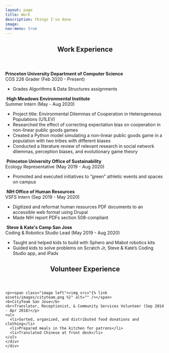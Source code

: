 ```yaml
---
layout: page
title: Work
description: things I've done
image:
nav-menu: true
---
```


<!-- Main -->
<div id="main" class="alt">

<!-- One -->
<section id="one">
	<div class="inner">
		<header class="major">
			<h1>Work Experience</h1>
		</header>

  <p><span class="image left"><img src="{% link assets/images/princeton.png %}" alt="" /></span><b>Princeton University Department of Computer Science</b>
  <br>COS 226 Grader (Feb 2020 - Present)</p>
  <ul>
    <li>Grades Algorithms & Data Structures assignments</li>
  </ul>

  <p><span class="image left"><img src="{% link assets/images/hmei-logo.svg %}" alt="" /></span>
  <b>High Meadows Environmental Institute</b>
  <br>Summer Intern (May - Aug 2020)</p>
  <ul>
    <li>Project title: Environmental Dilemmas of Cooperation in Heterogeneous Populations (U1LEV)</li>
    <li>Researched the effect of correcting expectation bias on cooperation in non-linear public goods games</li>
    <li>Created a Python model simulating a non-linear public goods game in a population with two tribes with different biases</li>
    <li>Conducted a literature review of relevant research in social network dilemmas, perception biases, and evolutionary game theory</li>
  </ul>

  <p><span class="image left"><img src="{% link assets/images/princeton.png %}" alt="" /></span>
  <b>Princeton University Office of Sustainability</b>
  <br>Ecology Representative (May 2019 - Aug 2020)</p>
  <ul>
    <li>Promoted and executed initiatives to “green” athletic events and spaces on campus</li>
  </ul>

  <p><span class="image left"><img src="{% link assets/images/nih-logo.png %}" alt="" /></span>
  <b>NIH Office of Human Resources</b>
  <br>VSFS Intern (Sep 2019 - May 2020)</p>
  <ul>
    <li>Digitized and reformat human resources PDF documents to an accessible web format using Drupal</li>
    <li>Made NIH report PDFs section 508-compliant</li>
  </ul>

  <p><span class="image left"><img src="{% link assets/images/sk.png %}" alt="" /></span>
  <b>Steve & Kate's Camp San Jose</b>
  <br>Coding & Robotics Studio Lead (May 2019 - Aug 2020)</p>
  <ul>
    <li>Taught and helped kids to build with Sphero and Mabot robotics kits</li>
    <li>Guided kids to solve problems on Scratch Jr, Steve & Kate’s Coding Studio app, and iPads</li>
  </ul>

</div>
</section>

<section id="two">
	<div class="inner">
    <header class="major">
      <h1>Volunteer Experience</h1>
    </header>

    <p><span class="image left"><img src="{% link assets/images/cityteam.png %}" alt="" /></span>
    <b>CityTeam San Jose</b>
    <br>Translator, Receptionist, & Community Services Volunteer (Sep 2014 - Apr 2018)</p>
    <ul>
      <li>Sorted, organized, and distributed food donations and clothing</li>
      <li>Prepared meals in the kitchen for patrons</li>
      <li>Translated Chinese at front desk</li>
    </ul>
    </div>
    </div>

</div>
</section>
</div>
